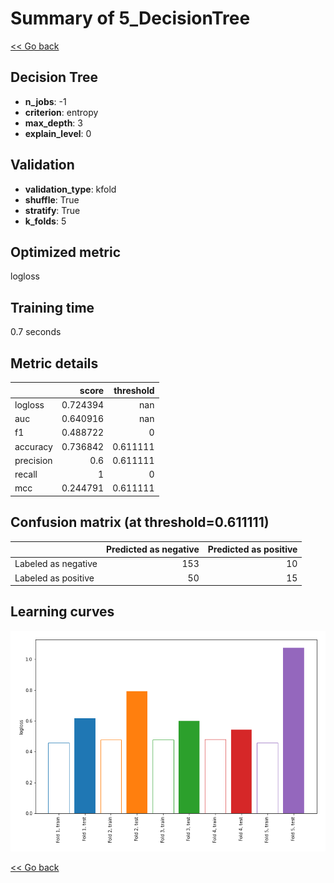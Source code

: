 # Summary of 5_DecisionTree

[<< Go back](../README.md)


## Decision Tree
- **n_jobs**: -1
- **criterion**: entropy
- **max_depth**: 3
- **explain_level**: 0

## Validation
 - **validation_type**: kfold
 - **shuffle**: True
 - **stratify**: True
 - **k_folds**: 5

## Optimized metric
logloss

## Training time

0.7 seconds

## Metric details
|           |    score |   threshold |
|:----------|---------:|------------:|
| logloss   | 0.724394 |  nan        |
| auc       | 0.640916 |  nan        |
| f1        | 0.488722 |    0        |
| accuracy  | 0.736842 |    0.611111 |
| precision | 0.6      |    0.611111 |
| recall    | 1        |    0        |
| mcc       | 0.244791 |    0.611111 |


## Confusion matrix (at threshold=0.611111)
|                     |   Predicted as negative |   Predicted as positive |
|:--------------------|------------------------:|------------------------:|
| Labeled as negative |                     153 |                      10 |
| Labeled as positive |                      50 |                      15 |

## Learning curves
![Learning curves](learning_curves.png)

[<< Go back](../README.md)
